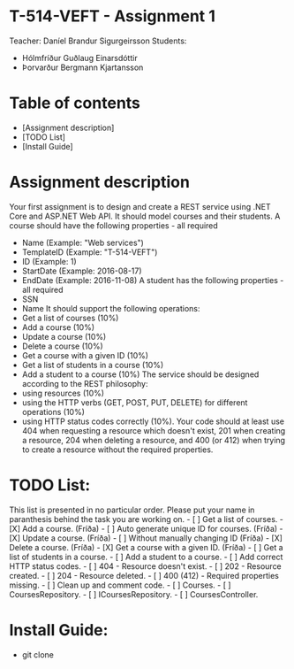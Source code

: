 # T-514-VEFT - Assignment 1
Teacher: Daníel Brandur Sigurgeirsson
Students:
- Hólmfríður Guðlaug Einarsdóttir
- Þorvarður Bergmann Kjartansson

Table of contents
=================
* [Assignment description]
* [TODO List]
* [Install Guide]

Assignment description
======================
Your first assignment is to design and create a REST service using .NET Core and ASP.NET Web API. It should model courses and their students.
A course should have the following properties - all required
- Name (Example: "Web services")
- TemplateID (Example: "T-514-VEFT")
- ID (Example: 1)
- StartDate (Example: 2016-08-17)
- EndDate (Example: 2016-11-08)
A student has the following properties - all required
- SSN
- Name
It should support the following operations:
- Get a list of courses (10%)
- Add a course (10%)
- Update a course (10%)
- Delete a course (10%)
- Get a course with a given ID (10%)
- Get a list of students in a course (10%)
- Add a student to a course (10%)
The service should be designed according to the REST philosophy:
- using resources (10%)
- using the HTTP verbs (GET, POST, PUT, DELETE) for different operations (10%)
- using HTTP status codes correctly (10%). Your code should at least use 404 when requesting a resource which doesn't exist, 201 when creating a resource, 204 when deleting a resource, and 400 (or 412) when trying to create a resource without the required properties.

TODO List:
=================

This list is presented in no particular order.
Please put your name in paranthesis behind the task you are working on.
    - [ ] Get a list of courses.
    - [X] Add a course. (Fríða)
        - [ ] Auto generate unique ID for courses. (Fríða)
    - [X] Update a course. (Fríða)
        - [ ] Without manually changing ID (Fríða)
    - [X] Delete a course. (Fríða)
    - [X] Get a course with a given ID. (Fríða)
    - [ ] Get a list of students in a course.
    - [ ] Add a student to a course.
    - [ ] Add correct HTTP status codes.
        - [ ] 404 - Resource doesn't exist.
        - [ ] 202 - Resource created.
        - [ ] 204 - Resource deleted.
        - [ ] 400 (412) - Required properties missing.
    - [ ] Clean up and comment code.
        - [ ] Courses.
        - [ ] CoursesRepository.
        - [ ] ICoursesRepository.
        - [ ] CoursesController.


Install Guide:
=================
  - git clone 